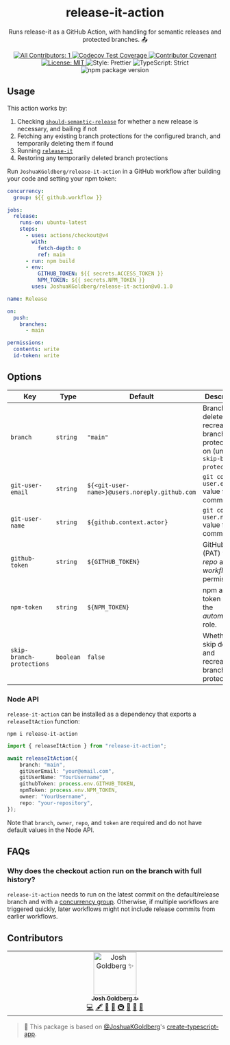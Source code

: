 <h1 align="center">release-it-action</h1>

<p align="center">Runs release-it as a GitHub Action, with handling for semantic releases and protected branches. 📤</p>

<p align="center">
	<a href="#contributors" target="_blank">
<!-- prettier-ignore-start -->
<!-- ALL-CONTRIBUTORS-BADGE:START - Do not remove or modify this section -->
<img alt="All Contributors: 1" src="https://img.shields.io/badge/all_contributors-1-21bb42.svg" />
<!-- ALL-CONTRIBUTORS-BADGE:END -->
<!-- prettier-ignore-end -->
</a>
	<a href="https://codecov.io/gh/JoshuaKGoldberg/release-it-action" target="_blank">
		<img alt="Codecov Test Coverage" src="https://codecov.io/gh/JoshuaKGoldberg/release-it-action/branch/main/graph/badge.svg"/>
	</a>
	<a href="https://github.com/JoshuaKGoldberg/release-it-action/blob/main/.github/CODE_OF_CONDUCT.md" target="_blank">
		<img alt="Contributor Covenant" src="https://img.shields.io/badge/code_of_conduct-enforced-21bb42" />
	</a>
	<a href="https://github.com/JoshuaKGoldberg/release-it-action/blob/main/LICENSE.md" target="_blank">
		<img alt="License: MIT" src="https://img.shields.io/github/license/JoshuaKGoldberg/release-it-action?color=21bb42">
	</a>
	<img alt="Style: Prettier" src="https://img.shields.io/badge/style-prettier-21bb42.svg" />
	<img alt="TypeScript: Strict" src="https://img.shields.io/badge/typescript-strict-21bb42.svg" />
	<img alt="npm package version" src="https://img.shields.io/npm/v/create-typescript-app?color=21bb42" />
</p>

## Usage

This action works by:

1. Checking [`should-semantic-release`](https://github.com/JoshuaKGoldberg/should-semantic-release) for whether a new release is necessary, and bailing if not
2. Fetching any existing branch protections for the configured branch, and temporarily deleting them if found
3. Running [`release-it`](https://github.com/release-it/release-it)
4. Restoring any temporarily deleted branch protections

Run `JoshuaKGoldberg/release-it-action` in a GitHub workflow after building your code and setting your npm token:

```yml
concurrency:
  group: ${{ github.workflow }}

jobs:
  release:
    runs-on: ubuntu-latest
    steps:
      - uses: actions/checkout@v4
        with:
          fetch-depth: 0
          ref: main
      - run: npm build
      - env:
          GITHUB_TOKEN: ${{ secrets.ACCESS_TOKEN }}
          NPM_TOKEN: ${{ secrets.NPM_TOKEN }}
        uses: JoshuaKGoldberg/release-it-action@v0.1.0

name: Release

on:
  push:
    branches:
      - main

permissions:
  contents: write
  id-token: write
```

## Options

| Key                       | Type      | Default                                       | Description                                                                             |
| ------------------------- | --------- | --------------------------------------------- | --------------------------------------------------------------------------------------- |
| `branch`                  | `string`  | `"main"`                                      | Branch to delete and recreate branch protections on (unless `skip-branch-protections`). |
| `git-user-email`          | `string`  | `${<git-user-name>}@users.noreply.github.com` | `git config user.email` value for Git commits.                                          |
| `git-user-name`           | `string`  | `${github.context.actor}`                     | `git config user.name` value for Git commits.                                           |
| `github-token`            | `string`  | `${GITHUB_TOKEN}`                             | GitHub token (PAT) with _repo_ and _workflow_ permissions.                              |
| `npm-token`               | `string`  | `${NPM_TOKEN}`                                | npm access token with the _automation_ role.                                            |
| `skip-branch-protections` | `boolean` | `false`                                       | Whether to skip deleting and recreating branch protections.                             |

### Node API

`release-it-action` can be installed as a dependency that exports a `releaseItAction` function:

```shell
npm i release-it-action
```

```ts
import { releaseItAction } from "release-it-action";

await releaseItAction({
	branch: "main",
	gitUserEmail: "your@email.com",
	gitUserName: "YourUsername",
	githubToken: process.env.GITHUB_TOKEN,
	npmToken: process.env.NPM_TOKEN,
	owner: "YourUsername",
	repo: "your-repository",
});
```

Note that `branch`, `owner`, `repo`, and `token` are required and do not have default values in the Node API.

## FAQs

### Why does the checkout action run on the branch with full history?

`release-it-action` needs to run on the latest commit on the default/release branch and with a [concurrency group](https://docs.github.com/en/actions/using-jobs/using-concurrency).
Otherwise, if multiple workflows are triggered quickly, later workflows might not include release commits from earlier workflows.

## Contributors

<!-- spellchecker: disable -->
<!-- ALL-CONTRIBUTORS-LIST:START - Do not remove or modify this section -->
<!-- prettier-ignore-start -->
<!-- markdownlint-disable -->
<table>
  <tbody>
    <tr>
      <td align="center" valign="top" width="14.28%"><a href="http://www.joshuakgoldberg.com/"><img src="https://avatars.githubusercontent.com/u/3335181?v=4?s=100" width="100px;" alt="Josh Goldberg ✨"/><br /><sub><b>Josh Goldberg ✨</b></sub></a><br /><a href="https://github.com/JoshuaKGoldberg/release-it-action/commits?author=JoshuaKGoldberg" title="Code">💻</a> <a href="#content-JoshuaKGoldberg" title="Content">🖋</a> <a href="https://github.com/JoshuaKGoldberg/release-it-action/commits?author=JoshuaKGoldberg" title="Documentation">📖</a> <a href="#ideas-JoshuaKGoldberg" title="Ideas, Planning, & Feedback">🤔</a> <a href="#infra-JoshuaKGoldberg" title="Infrastructure (Hosting, Build-Tools, etc)">🚇</a> <a href="#maintenance-JoshuaKGoldberg" title="Maintenance">🚧</a> <a href="#projectManagement-JoshuaKGoldberg" title="Project Management">📆</a> <a href="#tool-JoshuaKGoldberg" title="Tools">🔧</a></td>
    </tr>
  </tbody>
</table>

<!-- markdownlint-restore -->
<!-- prettier-ignore-end -->

<!-- ALL-CONTRIBUTORS-LIST:END -->
<!-- spellchecker: enable -->

<!-- You can remove this notice if you don't want it 🙂 no worries! -->

> 💙 This package is based on [@JoshuaKGoldberg](https://github.com/JoshuaKGoldberg)'s [create-typescript-app](https://github.com/JoshuaKGoldberg/create-typescript-app).
